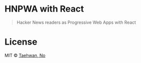 # HNPWA with React

> Hacker News readers as Progressive Web Apps with React

# License

MIT © [Taehwan, No](https://github.com/taehwanno)
